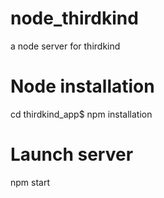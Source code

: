 # node_thirdkind
a node server for thirdkind


# Node installation
cd thirdkind_app$ 
npm installation

# Launch server
npm start
